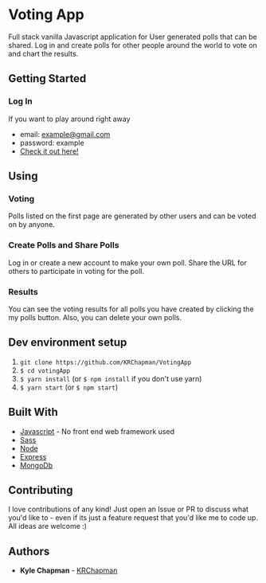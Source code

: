 # Voting App


Full stack vanilla Javascript application for User generated polls that can be shared. Log in and create polls for other people around the world to vote on and chart the results.


## Getting Started

### Log In

If you want to play around right away
* email: example@gmail.com 
* password: example
* [Check it out here!](https://protected-fjord-13167.herokuapp.com)



## Using

### Voting

Polls listed on the first page are generated by other users and can be voted on by anyone.

### Create Polls and Share Polls

Log in or create a new account to make your own poll. Share the URL for others to participate in voting for the poll.  

### Results

You can see the voting results for all polls you have created by clicking the my polls button. Also, you can delete your own polls.

## Dev environment setup


1. `git clone https://github.com/KRChapman/VotingApp`
2. `$ cd votingApp`
3. `$ yarn install` (or `$ npm install` if you don't use yarn)
4. `$ yarn start` (or `$ npm start`)


## Built With

* [Javascript](https://en.wikipedia.org/wiki/ECMAScript) - No front end web framework used
* [Sass](https://sass-lang.com/) 
* [Node](https://nodejs.org/en/)
* [Express](https://expressjs.com/) 
* [MongoDb](https://www.mongodb.com/) 

## Contributing

I love contributions of any kind! Just open an Issue or PR to discuss what you'd like to - even if its just a feature request that you'd like me to code up. All ideas are welcome :)

## Authors

* **Kyle Chapman**  - [KRChapman](https://github.com/KRChapman)
